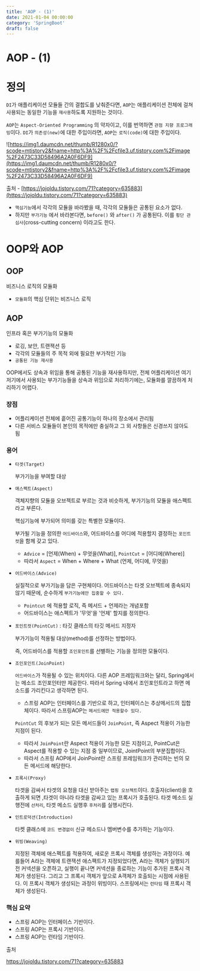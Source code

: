 ```yaml
---
title: 'AOP - (1)'
date: 2021-01-04 00:00:00
category: 'SpringBoot'
draft: false
---   
```


# AOP - (1)

# 정의

`DI`가 애플리케이션 모듈들 간의 결합도를 낮춰준다면, `AOP`는 애플리케이션 전체에 걸쳐 사용되는 동일한 기능을 `재사용`하도록 지원하는 것이다.

`AOP`는 `Aspect-Oriented Programming` 의 약자이고, 이를 번역하면 `관점 지향 프로그래밍`이다. `DI`가    `의존성(new)`에 대한 주입이라면, `AOP`는 `로직(code)`에 대한 주입이다.

![https://img1.daumcdn.net/thumb/R1280x0/?scode=mtistory2&fname=http%3A%2F%2Fcfile3.uf.tistory.com%2Fimage%2F2473C33D58496A2A0F6DF9](https://img1.daumcdn.net/thumb/R1280x0/?scode=mtistory2&fname=http%3A%2F%2Fcfile3.uf.tistory.com%2Fimage%2F2473C33D58496A2A0F6DF9)

출처 - [https://jojoldu.tistory.com/71?category=635883](https://jojoldu.tistory.com/71?category=635883)

- `핵심기능`에서 각각의 모듈을 바라봤을 때, 각각의 모듈들은 공통된 요소가 없다.
- 하지만 `부가기능` 에서 바라본다면, `before()` 와 `after()` 가 공통된다. 이를 `횡단 관심사`(cross-cutting concern) 이라고도 한다.

# OOP와 AOP

## OOP

비즈니스 로직의 모듈화

- `모듈화`의 핵심 단위는 비즈니스 로직

## AOP

인프라 혹은 부가기능의 모듈화

- 로깅, 보안, 트랜잭션 등
- 각각의 모듈들의 주 목적 외에 필요한 부가적인 기능
- `공통된 기능 재사용`

OOP에서도 상속과 위임을 통해 공통된 기능을 재사용하지만, 전체 어플리케이션 여기저기에서 사용되는 부가기능들을 상속과 위임으로 처리하기에는, 모듈화를 깔끔하게 처리하기 어렵다.

### 장점

- 어플리케이션 전체에 흩어진 공통기능이 하나의 장소에서 관리됨
- 다른 서비스 모듈들이 본인의 목적에만 충실하고 그 외 사항들은 신경쓰지 않아도 됨

### 용어

- `타겟(Target)`

    부가기능을 부여할 대상

- `애스펙트(Aspect)`

    객체지향의 모듈을 오브젝트로 부르는 것과 비슷하게, 부가기능의 모듈을 애스펙트라고 부른다.

    핵심기능에 부가되어 의미를 갖는 특별한 모듈이다.

    부가될 기능을 정의한 `어드바이스`와, 어드바이스를 어디에 적용할지 결정하는 `포인트컷`을 함께 갖고 있다.

    - `Advice` = [언제(When) + 무엇을(What)], `PointCut` = [어디에(Where)]
    - 따라서 `Aspect` = When + Where + What (언제, 어디에, 무엇을)
- `어드바이스(Advice)`

    실질적으로 부가기능을 담은 구현체이다. 어드바이스는 타겟 오브젝트에 종속되지 않기 때문에, 순수하게 `부가기능에만 집중할 수 있다.`

    - `Pointcut` 에 적용할 로직, 즉 메서드 + 언제라는 개념포함
    - 어드바이스는 애스펙트가 '무엇'을 '언제' 할지를 정의한다.
- `포인트컷(PointCut)` : 타깃 클래스의 타깃 메서드 지정자

    부가기능이 적용될 대상(method)를 선정하는 방법이다.

    즉, 어드바이스를 적용할 `조인포인트`를 선별하는 기능을 정의한 모듈이다.

- `조인포인트(JoinPoint)`

    `어드바이스`가 적용될 수 있는 위치이다. 다른 AOP 프레임워크와는 달리, Spring에서는 메소드 조인포인터만 제공한다. 따라서 Spring 내에서 조인포인트라고 하면 메소드를 가리킨다고 생각하면 된다.

    - 스프링 AOP는 인터페이스를 기반으로 하고, 인터페이스는 추상메서드의 집합체이다. 따라서 스프링AOP는 `메서드에만 적용할수 있다.`

    `PointCut` 의 후보가 되는 모든 메서드들이 `JoinPoint`, 즉 Aspect 적용이 가능한 지점이 된다.

    - 따라서 `JoinPoint`란 Aspect 적용이 가능한 모든 지점이고, PointCut은 Aspect를 적용할 수 있는 지점 중 일부이므로, JointPoint의 부분집합이다.
    - 따라서 스프링 AOP에서 JoinPoint란 스프링 프레임워크가 관리하는 빈의 모든 메서드에 해당한다.
- `프록시(Proxy)`

    타겟을 감싸서 타겟의 요청을 대신 받아주는 `랩핑 오브젝트`이다. 호출자(client)을 호출하게 되면 ,타겟이 아니라 타겟을 감싸고 있는 프록시가 호출된다. 타겟 메소드 실행전에 `선처리`, 타겟 메소드 실행후 `후처리`를 실행시킨다.

- `인트로덕션(Introduction)`

    타켓 클래스에 `코드 변경없이` 신규 메소드나 멤버변수를 추가하는 기능이다.

- `위빙(Weaving)`

    지정된 객체에 애스펙트를 적용하여, 새로운 프록시 객체를 생성하는 과정이다. 예를들어 A라는 객체에 트랜잭션 애스팩트가 지정되었다면, A라는 객체가 실행되기 전 커넥션을 오픈하고, 실행이 끝나면 커넥션을 종료하는 기능이 추가된 프록시 객체가 생성된다. 그리고 그 프록시 객체가 앞으로 A객체가 호출되는 시점에 사용된다. 이 프록시 객체가 생성되는 과정이 위빙이다. 스프링에서는 `런타임` 때 프록시 객체가 생성된다.

### 핵심 요약

- 스프링 AOP는 인터페이스 기반이다.
- 스프링 AOP는 프록시 기반이다.
- 스프링 AOP는 런타임 기반이다.



출처

https://jojoldu.tistory.com/71?category=635883